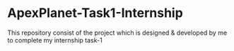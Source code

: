 # ApexPlanet-Task1-Internship
This repository consist of the project which is designed &amp; developed by me to complete my internship task-1
